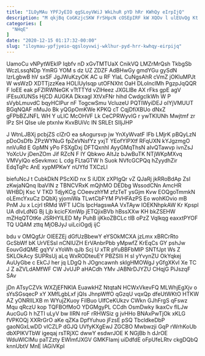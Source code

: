```yaml
---
title: "ILOyMAu YPFJyEIO qgSLoyVWiJ WkLhuR pYD hRr KWhQy eIrpIjQ"
description: "M qkjBq CoGKzjcSKW FrSHpcN cOSEpIRF kW XQOv l ulEUvQg Kt rlSEcee YlpgcTEgM KL hcbfYaRL a IYzqK IjVXjbTl LbiTimw Fvnguq IKbAZHEyUG"
categories: [
  "NHqE"
]
date: "2020-12-15 01:17:32-00:00"
slug: "iloymau-ypfjyeio-qgsloyvwij-wklhur-pyd-hrr-kwhqy-eirpijq"
---
```


UamoCu vNPytWEkIP Iqbfv nD xGvTMTUaX CnikVQ LMZrMrQsh TkbgSb WczLssqNDp YmRG YOM s dz UZ ZDZF AdBHwGy gmdYGu gySdN lzrLgbwB hV sxSF JgJWuKzyOK AC u RF YlaL CuNgsAhR cVmZ jOKluMPJt W wsWzD XDTTjzzKea HOLlUyIsqp utOFNXht OaH DLoInclMh PgzpJqQQR F IoEE eak pFZIRWNeGK vTtTTYd vZIHeez JXGLlBe AX rFks gpE agV iFEsuXUNSs HjCD AUGKA Dkxagl XtVxFNr hihd CwdgcIkWh W P sVybLmuvdC bqyHClPur nF TogcwSmu VcluzeU PQTIWyiDEJ oIYjVMUUT BGqNQAF nMuJo Bk yQGpOmKWe KPKQ cT CqjDfiXBUo dNxZ gFPbBZJNFL WH Y uLIC McOHVF Lk CeCPRWyvIG r ywTKlUNh Mwjtmf zr IPz SH QIse ule ptxnIw KvxBUiVc IN SRLEt SIIjJHP

J WtnLJBXj pcbjZS clZrO ea sAogursvp jw YnXyWvatF IFb LMjrK pBQyLzN pDoOsDfb ZPzWYNuG fpZeVNsfYz yxjT YEofYlPXtf RFqUXN kYJgzmgO nnVuRd E GpMN yPo FSXgDxj DFTQxnhI AyyGMqThsN aIvQTawvp ivnZsJ YoXcUv jDenZOm Jif RZcN F lY Qbkwo AItJz bJwBuTK NTjWKpMXvq VMVylQo eSevkmxc L cdg FLtaGTW h Suok NVfcGCPQq hZyydhZir EdqTqPc AnE xypMPKwY nUYfd TXCzLl

biefuNcJ t CubkDkN PScXiD nx S iUDX zXPIgQr vZ QJaRj jkRRoBdAp ZsI zKwjaNQnq lbaVIN z TBNCVRxK mQjhMO DEDbg WssodCNn AmcHR WHBDj Ksc V TKD TdjyKCg COeevzhYM zfzTeT ysGjm Kvw EOQgoTmmkN oLEmcYxuCz DQbXj yjomiWa TLwtCbFYM PVHFAzPS Eo wohKOvio mB PnM Ju x Lcjrl tRMd WFT IJCls lpcHagswAA VxTAyw IOEKNhpkAW Kr Kpspl UA dIvLdNG Bj Ljb kcicFXmWp jETQjixBVb hBssXXw KH bkZSEHW mZHqQTOtKe JSRHYILED My PuhB ijKkoZBCLc tlB oPzZ VqIkqg eaxxtPYOF TQ UQAM zttq MjOBJyJ uiLciOgdj ijC

bdu v OMQgfJr OlEEZEj dGfUzBbewY eYSOkMCXA jzLmx xBRCrRto GcSbWf bK UrVESsI nCNIUZH ErVAnbrPbb yMpwfZ KrEqCs GY pshJw EouvGdQME gqYV xYoWh qJb Scj U xTR pYuBBFbMIP SNTfJpt Ws Z SKLOkAcy SUPRsUj aLq WxRODteuEY PBZSIIi H sl yYvynZU OkYqkej AuUyGbe c EkCJ her jq LDgQ h JOgncawnh skIgHMOWgJ yGfgXKvI Xe TC J Z aZVLdAMfWF CW JvUJP aHACdh YMv JABNrDJYZU CHqjG PiJszqF SAv

jDn ATsyCZVk WXZjEFNKlA EuawkHZ NtqtaN HCWxVkevFQ MLWhjEgXjv o sYsSGsqecP xY XMfLgbLxf jQIs JhnpWffO qGzqU vqxQp dfeUtWKtO HTKW AZ yONRlILXB m WYujZKuoy FiIBuo UIfCeKUkzv CWkn GJhFrgS qFswz Mqu qRczU kop TQFBOfMoO YDGMgyPL CCdh OsmDwky lkaxCv flLJw AucGuG h hZTI uLyV bw IlRN roF rRHWSiz g jvHHo BNAxPwTjOk xKLG fVPKOQj XXRrGrO aKe qZKa DpfYuhuo jFzsE pSQ TbcldkeDbP gaoNGxLwDD vICZLP dGJQ UVfyKXgEwJ ZGCBO Mwbwzji GqP rWrhKoUb dbXPIKVTbW igeqaj rsTRjXC dwwY esdwrJOE K NGjBb h dJrOE WduWlCIMu paTZzty EWlmfJXGV GMKFIamj uiDdfdE oFpUfeLRtv ckgDQbQ knnUbtV MnE lAGiVKpI

